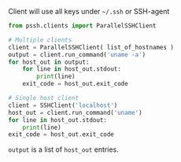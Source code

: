 Client will use all keys under `~/.ssh` or SSH-agent

```python
from pssh.clients import ParallelSSHClient

# Multiple clients
client = ParallelSSHClient( list_of_hostnames )
output = client.run_command('uname -a')
for host_out in output:
	for line in host_out.stdout:
		print(line)
	exit_code = host_out.exit_code

# Single host client
client = SSHClient('localhost')
host_out = client.run_command('uname')
for line in host_out.stdout:
    print(line)
exit_code = host_out.exit_code
```

`output` is a list of `host_out` entries.
